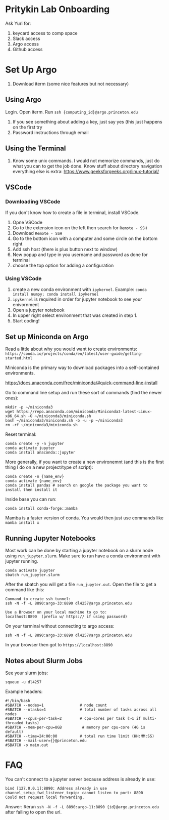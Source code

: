 # Pritykin Lab Onboarding

Ask Yuri for:
1. keycard access to comp space
2. Slack access
3. Argo access
4. Github access


# Set Up Argo
1. Download iterm (some nice features but not necessary)

## Using Argo
Login. Open iterm. Run `ssh {computing_id}@argo.princeton.edu`
1. If you see something about adding a key, just say yes (this just happens on the first try
2. Password instructions through email

## Using the Terminal
1. Know some unix commands. I would not memorize commands, just do what you can to get the job done. Know stuff about directory navigation everything else is extra: https://www.geeksforgeeks.org/linux-tutorial/

## VSCode
### Downloading VSCode
If you don't know how to create a file in terminal, install VSCode.
1. Opne VSCode
2. Go to the extension icon on the left then search for `Remote - SSH`
3. Download `Remote - SSH`
4. Go to the bottom icon with a computer and some circle on the bottom right
5. Add ssh host (there is plus button next to window)
6. New popup and type in you username and password as done for terminal
7. choose the top option for adding a configuration

### Using VSCode
1. create a new conda environment with `ipykernel`. Example: `conda install numpy; conda install ipykernel`
2. `ipykernel` is required in order for jupyter notebook to see your enivornment
3. Open a jupyter notebook
4. In upper right select environment that was created in step 1.
5. Start coding!


## Set up Miniconda on Argo
Read a little about why you would want to create environments: `https://conda.io/projects/conda/en/latest/user-guide/getting-started.html`

Miniconda is the primary way to download packages into a self-contained environments.

https://docs.anaconda.com/free/miniconda/#quick-command-line-install

Go to command line setup and run these sort of commands (find the newer ones):
```
mkdir -p ~/miniconda3
wget https://repo.anaconda.com/miniconda/Miniconda3-latest-Linux-x86_64.sh -O ~/miniconda3/miniconda.sh
bash ~/miniconda3/miniconda.sh -b -u -p ~/miniconda3
rm -rf ~/miniconda3/miniconda.sh
```

Reset terminal:
```
conda create -y -n jupyter
conda activate jupyter
conda install anaconda::jupyter
```

More generally, if you want to create a new environemnt (and this is the first thing I do on a new project/type of script):
```
conda create -n {name_env}
conda activate {name_env}
conda install pandas # search on google the package you want to install then install it
```

Inside base you can run:
```
conda install conda-forge::mamba
```

Mamba is a faster version of conda. You would then just use commands like `mamba install x`

## Running Jupyter Notebooks
Most work can be done by starting a jupyter notebook on a slurm node using `run_jupyter.slurm`. Make sure to run have a conda environment with jupyter running.
```
conda activate jupyter
sbatch run_jupyter.slurm
```

After the sbatch you will get a file `run_jupyter.out`. Open the file to get a command like this:
```
Command to create ssh tunnel:
ssh -N -f -L 8890:argo-33:8890 dl4257@argo.princeton.edu

Use a Browser on your local machine to go to:
localhost:8890  (prefix w/ https:// if using password)
```

On your terminal without connecting to argo access:
```
ssh -N -f -L 8890:argo-33:8890 dl4257@argo.princeton.edu
```

In your browser then got to `https://localhost:8890`

## Notes about Slurm Jobs

See your slurm jobs:
```
squeue -u dl4257
```

Example headers:
```
#!/bin/bash
#SBATCH --nodes=1                # node count
#SBATCH --ntasks=1               # total number of tasks across all nodes
#SBATCH --cpus-per-task=2        # cpu-cores per task (>1 if multi-threaded tasks)
#SBATCH --mem-per-cpu=8GB         # memory per cpu-core (4G is default)
#SBATCH --time=24:00:00          # total run time limit (HH:MM:SS)
#SBATCH --mail-user={}@princeton.edu
#SBATCH -o main.out
```

# FAQ
You can't connect to a jupyter server because address is already in use:
```
bind [127.0.0.1]:8890: Address already in use
channel_setup_fwd_listener_tcpip: cannot listen to port: 8890
Could not request local forwarding.
```
Answer: 
Rerun `ssh -N -f -L 8890:argo-11:8890 {id}@argo.princeton.edu` after failing to open the url.

